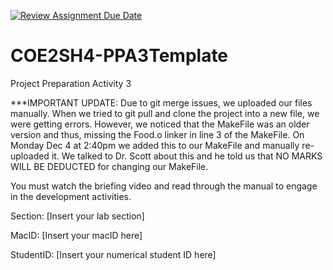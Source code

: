 [![Review Assignment Due Date](https://classroom.github.com/assets/deadline-readme-button-24ddc0f5d75046c5622901739e7c5dd533143b0c8e959d652212380cedb1ea36.svg)](https://classroom.github.com/a/gUachAgg)
# COE2SH4-PPA3Template
Project Preparation Activity 3




***IMPORTANT UPDATE: Due to git merge issues, we uploaded our files manually. When we tried to git pull and clone the project into a new file, we were getting errors. However, we noticed that the MakeFile was an older version and thus, missing the Food.o linker in line 3 of the MakeFile. On Monday Dec 4 at 2:40pm we added this to our MakeFile and manually re-uploaded it. We talked to Dr. Scott about this and he told us that NO MARKS WILL BE DEDUCTED for changing our MakeFile. 







You must watch the briefing video and read through the manual to engage in the development activities.

Section: [Insert your lab section]

MacID: [Insert your macID here]

StudentID: [Insert your numerical student ID here]
